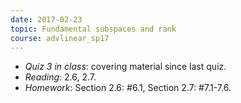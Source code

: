 ```yaml
---
date: 2017-02-23
topic: Fundamental subspaces and rank
course: advlinear_sp17
---
```


- *Quiz 3 in class*: covering material since last quiz.
- *Reading*: 2.6, 2.7.
- *Homework*: Section 2.6: #6.1, Section 2.7: #7.1-7.6.

